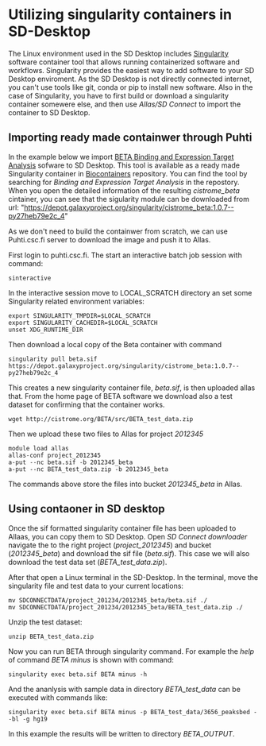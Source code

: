 # Utilizing singularity containers in SD-Desktop

The Linux environment used in the SD Desktop includes [Singularity](https://sylabs.io/guides/3.8/user-guide/) 
software container tool that allows running containerized software and workflows. Singularity
provides the easiest way to add software to your SD Desktop enviroment. As the SD Desktop is not directly connected internet, 
you can't use tools like git, conda or pip to install new software. Also in the case of Singularity, you have to first build 
or download a singularity container somewere else, and then use _Allas/SD Connect_ to import the container to SD Desktop.

## Importing ready made containwer through Puhti


In the example below we import [BETA Binding and Expression Target Analysis](https://cistrome.org/BETA/index.html) sofware to SD Desktop.
This tool is available as a ready made Singularity container in [Biocontainers](https://biocontainers.pro/registry) repository. You can find the tool
by searching for _Binding and Expression Target Analysis_ in the repostory. When you open the detailed information of the resulting _cistrome_beta_ cintainer, 
you can see that the sigularity module can be downloaded from url: "https://depot.galaxyproject.org/singularity/cistrome_beta:1.0.7--py27heb79e2c_4" 

As we don't need to build the containwer from scratch, we can use Puhti.csc.fi server to download the image and push it to Allas.

First login to puhti.csc.fi. The start an interactive batch job session with command:

```text
sinteractive
```
In the interactive session move to LOCAL_SCRATCH directory an set some Singularity related environment variables:
 
 ```text
 export SINGULARITY_TMPDIR=$LOCAL_SCRATCH
 export SINGULARITY_CACHEDIR=$LOCAL_SCRATCH
 unset XDG_RUNTIME_DIR
```

Then download a local copy of the Beta container with command

```text
singularity pull beta.sif https://depot.galaxyproject.org/singularity/cistrome_beta:1.0.7--py27heb79e2c_4
```
This creates a new singularity container file, _beta.sif_, is then uploaded allas that. From the home page of BETA software 
we download also a test dataset for confirming that the container works.

```text
wget http://cistrome.org/BETA/src/BETA_test_data.zip
```

Then we upload these two files to Allas for project _2012345_

```text
module load allas
allas-conf project_2012345
a-put --nc beta.sif -b 2012345_beta
a-put --nc BETA_test_data.zip -b 2012345_beta
```

The commands above store the files into bucket _2012345_beta_ in Allas. 

## Using contaoner in SD desktop

Once the sif formatted singularity container file has been uploaded to Allaas, you can copy them to SD Desktop.
Open _SD Connect downloader_ navigate the to the right project (_project_2012345_) and bucket (_2012345_beta_) 
and download the sif file (_beta.sif_). This case we will also download the test data set (_BETA_test_data.zip_).

After that open a Linux terminal in the SD-Desktop. In the terminal, move the singularity file and test data to 
your current locations:

```text
mv SDCONNECTDATA/project_201234/2012345_beta/beta.sif ./
mv SDCONNECTDATA/project_201234/2012345_beta/BETA_test_data.zip ./
```
Unzip the test dataset:
```text 
unzip BETA_test_data.zip
```
Now you can run BETA through singularity command. 
For example the _help_ of command _BETA minus_ is shown with command:

```text
singularity exec beta.sif BETA minus -h
```
And the ananlysis with sample data in directory _BETA_test_data_ can
be executed with commands like:

```text
singularity exec beta.sif BETA minus -p BETA_test_data/3656_peaksbed --bl -g hg19
```
In this example the results will be written to directory _BETA_OUTPUT_.







